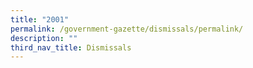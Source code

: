 ```yaml
---
title: "2001"
permalink: /government-gazette/dismissals/permalink/
description: ""
third_nav_title: Dismissals
---
```

